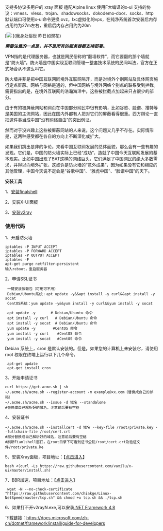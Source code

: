 支持多协议多用户的 xray 面板 适配Alpine linux 使用F大编译的x-ui 支持的协议：vmess、vless、trojan、shadowsocks、dokodemo-door、socks、http 默认端口可使用x-ui命令更换 ovz，lxc虚拟化的vps，在纯净系统首次安装后内存占用约为27m左右，重启后内存占用约为20m

 [![](https://camo.githubusercontent.com/a7699c0b9a644e656f297368579f11324544581b279e2684c35a90fb56835ff0/68747470733a2f2f706963322e7a697975616e2e77616e672f757365722f3077302f323032342f30382f72692532305f315f5f643535396535616238393730312e6a70673f7261773d74727565) ](我身处俗世 昨日如观花)

_**需要注意的一点是，并不是所有的服务器都支持部署。**_

 VPN指的是代理服务器，也就是网民俗称的“翻墙软件”，而它要翻的那个墙就是“防火墙”。防火墙是中国实现互联网管理一整套技术系统的民间叫法，官方在正式场合从不这么叫它。

 防火墙并非是把中国互联网同境外互联网隔开，而是对境外个别网站及具体网页施行定点屏蔽。网络与网络是通的，但中国网络与境外网络个别点的联系受到拦截。需要指出的是，在境外互联网的浩瀚海洋中，这些被拦截点加起来只占很少的部分。

由于有的被屏蔽网站和网页在中国部分网民中很有影响，比如谷歌、脸谱、推特等是美国的主流网站，因此在国内外都有人把对它们的屏蔽看得很重。西方舆论一直把这件事当成中国“没有网络自由”的突出例证。

然而对于没兴趣上这些被屏蔽网站的人来说，这个问题又几乎不存在。实际情形是，这两种感受都在各自的方向上不断深化或扩大。

如果我们跳出是非的争论，来看中国互联网发展的总体面貌，那么会有一些有趣的发现。它们是，中国的防火墙实际上已经“成功”，造就了中国今天互联网发展的基本现实。比如中国出现了BAT这样的网络巨头，它们满足了中国网民的绝大多数需求，并得以向境外扩张。这或许是防火墙的“意外成果”，因为如果没有它和相应的其他管理，中国今天说不定会是“谷歌中国”、“雅虎中国”、“脸谱中国”的天下。

 **安装工具**

 1、[安装finalshell](https://www.hostbuf.com/t/988.html)
 
 2、安装X-UI面板
 
 3、[安装v2ray](https://github.com/2dust/v2rayN/releases)

 ### 使用代码
 1、开启防火墙
 ```
 iptables -P INPUT ACCEPT
 iptables -P FORWARD ACCEPT
 iptables -P OUTPUT ACCEPT
 iptables -F
 apt-get purge netfilter-persistent
 输入reboot，重启服务器
 ```
 2、申请SSL证书

```
 一键安装依赖包（可用可不用）
 Debian/Ubuntu系统：apt update -y&&apt install -y curl&&apt install -y socat
 CentOS系统：yum update -y&&yum install -y curl&&yum install -y socat

 apt update -y       # Debian/Ubuntu 命令
 apt install -y curl   # Debian/Ubuntu 命令
 apt install -y socat  # Debian/Ubuntu 命令
 yum update -y        #CentOS 命令
 yum install -y curl    #CentOS 命令
 yum install -y socat   #CentOS 命令
```
 Debian 系统上，cron 是默认安装的。但是，如果您的计算机上未安装它，请使用 root 权限在终端上运行以下几个命令。
```
 apt-get update
 apt-get install cron
```
 3、开始申请证书
 ```
 curl https://get.acme.sh | sh
 ~/.acme.sh/acme.sh --register-account -m example@xx.com（替换成自己的邮箱）
 ~/.acme.sh/acme.sh --issue -d 域名 --standalone   
 #替换成自己解析好的域名，注意前后要有空格
```
 4、安装证书
 ```
 ~/.acme.sh/acme.sh --installcert -d 域名 --key-file /root/private.key --fullchain-file /root/cert.crt    
 #部分替换成自己解析好的域名，注意前后要有空格
 #刷新Fianlshell窗口，在root目录下可看到证书公钥/root/cert.crt及验证文件/root/private.ke
```
 5、安装Xray面板，项目地址：【[点击进入](https://github.com/vaxilu/x-ui)】
 ```
 bash <(curl -Ls https://raw.githubusercontent.com/vaxilu/x-ui/master/install.sh)
```
 7、BBR加速，项目地址：【[点击进入](https://github.com/Chikage0o0/Linux-NetSpeed)】
```
 wget -N --no-check-certificate "https://raw.githubusercontent.com/chiakge/Linux-NetSpeed/master/tcp.sh" && chmod +x tcp.sh && ./tcp.sh
```
 6、如果打不开v2rayN.exe,可以安装[.NET Framework 4.8](https://dotnet.microsoft.com/download/dotnet-framework/net48)
 
下载链接：https://docs.microsoft.com/zh-cn/dotnet/framework/install/guide-for-developers

